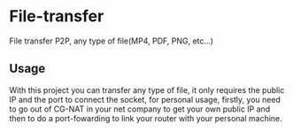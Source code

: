 # File-transfer
File transfer P2P, any type of file(MP4, PDF, PNG, etc...)
## Usage
With this project you can transfer any type of file, it only requires the public IP and the port to connect the socket, for personal usage, firstly, you need to go out of CG-NAT in your net company to get your own public IP and then to do a port-fowarding to link your router with your personal machine.
